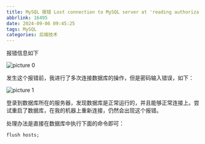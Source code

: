 ```yaml
---
title: MySQL 报错 Lost connection to MySQL server at 'reading authorization packet'
abbrlink: 16495
date: 2024-09-06 09:45:25
tags: MySQL
categories: 后端技术
---
```


报错信息如下

![picture 0](https://cdn.jsdelivr.net/gh/JokerByrant/Images@main/blog/a4ead56c86c20c8105be617d5baf0e0fcbcaf36fbb492139ca58def088fa8a02.png)

<!--more-->

发生这个报错前，我进行了多次连接数据库的操作，但是密码输入错误，如下：

![picture 1](https://cdn.jsdelivr.net/gh/JokerByrant/Images@main/blog/0f0f1c0281926b1bf5e5e3f6b4b080fe2be2350dfaead1b15d84eebd49931318.png)  


登录到数据库所在的服务器，发现数据库是正常运行的，并且能够正常连接上。尝试重启了数据库，在我的机器上重新连接，仍然会出现这个报错。

处理办法是直接在数据库中执行下面的命令即可：

```bat
flush hosts;
```